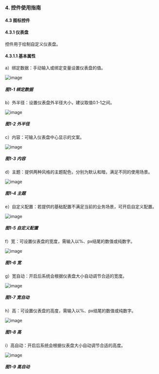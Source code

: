 ### 4. 控件使用指南

#### 4.3 图标控件 

#### 4.3.1 仪表盘

控件用于绘制自定义仪表盘。

#### 4.3.1.1 基本属性

a）绑定数据：手动输入或绑定变量设置仪表盘的值。

![image](https://user-images.githubusercontent.com/79617492/217763902-138a0d32-92bf-46a3-84cc-83a9b6ac2120.png)

##### 图1-1 绑定数据

b）外半径：设置仪表盘外半径大小，建议取值0.1-1之间。

![image](https://user-images.githubusercontent.com/79617492/217763928-937be7c6-4be0-41aa-b1c2-23efc0a5e48e.png)

##### 图1-2 外半径

c）内容：可输入仪表盘中心显示的文案。

![image](https://user-images.githubusercontent.com/79617492/217763955-6b67e95f-aead-4572-ae44-c125df8d249b.png)

##### 图1-3 内容

d）主题：提供两种风格的主题配色，分别为默认和暗，满足不同的使用场景。

![image](https://user-images.githubusercontent.com/79617492/217764003-fc456371-0645-482a-8f33-c68582120983.png)

##### 图1-4 主题

e）自定义配置：若提供的基础配置不满足当前的业务场景，可开启自定义配置。

![image](https://user-images.githubusercontent.com/79617492/217764032-ffcb759f-00cf-4a84-aebb-8ed6585ab322.png)

##### 图1-5 自定义配置

f）宽：可设置仪表盘的宽度，需输入以%、px结尾的数值或纯数字。

![image](https://user-images.githubusercontent.com/79617492/217764051-451d4602-6936-414f-839a-8184f65a7c6c.png)

##### 图1-6 宽

g）宽自动：开启后系统会根据仪表盘大小自动调节合适的宽度。

![image](https://user-images.githubusercontent.com/79617492/217764073-7cbfa814-ad77-4feb-981d-069a93e44e66.png)

##### 图1-7 宽自动

h）高：可设置仪表盘的高度，需输入以%、px结尾的数值或纯数字。

![image](https://user-images.githubusercontent.com/79617492/217764101-0be8273c-fb20-4cb3-bf82-1093c0298f4a.png)

##### 图1-8 高

i）高自动：开启后系统会根据仪表盘大小自动调节合适的高度。

![image](https://user-images.githubusercontent.com/79617492/217764133-97d71c4e-131e-4275-b4f6-bda2f5d19386.png)

##### 图1-9 高自动
